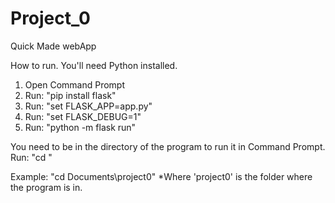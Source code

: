 # Project_0
Quick Made webApp

How to run.
You'll need Python installed.

1. Open Command Prompt
2. Run: "pip install flask"
3. Run: "set FLASK_APP=app.py"
4. Run: "set FLASK_DEBUG=1"
5. Run: "python -m flask run"

You need to be in the directory of the program to run it in Command Prompt.
Run: "cd " <then the path to the folder of the program>

Example: "cd Documents\project0\"
*Where 'project0' is the folder where the program is in.
